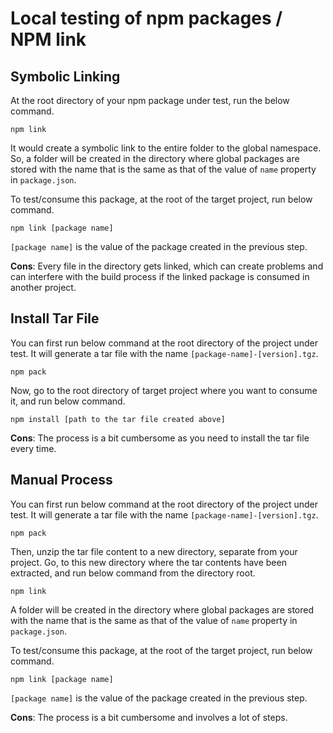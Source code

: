 # Local testing of npm packages / NPM link

## Symbolic Linking

At the root directory of your npm package under test, run the below command.

`npm link`

It would create a symbolic link to the entire folder to the global namespace. So, a folder will be created in the directory where global packages are stored with the name that is the same as that of the value of `name` property in `package.json`.

To test/consume this package, at the root of the target project, run below command.

`npm link [package name]`

`[package name]` is the value of the package created in the previous step.

**Cons**: Every file in the directory gets linked, which can create problems and can interfere with the build process if the linked package is consumed in another project.

## Install Tar File

You can first run below command at the root directory of the project under test. It will generate a tar file with the name `[package-name]-[version].tgz`.

`npm pack`

Now, go to the root directory of target project where you want to consume it, and run below command.

`npm install [path to the tar file created above]`

**Cons**: The process is a bit cumbersome as you need to install the tar file every time.

## Manual Process

You can first run below command at the root directory of the project under test. It will generate a tar file with the name `[package-name]-[version].tgz`.

`npm pack`

Then, unzip the tar file content to a new directory, separate from your project. Go, to this new directory where the tar contents have been extracted, and run below command from the directory root.

`npm link`

A folder will be created in the directory where global packages are stored with the name that is the same as that of the value of `name` property in `package.json`.

To test/consume this package, at the root of the target project, run below command.

`npm link [package name]`

`[package name]` is the value of the package created in the previous step.

**Cons**: The process is a bit cumbersome and involves a lot of steps.
